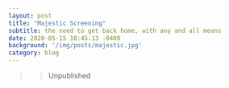 ```yaml
---
layout: post
title: "Majestic Screening"
subtitle: the need to get back home, with any and all means
date: 2020-05-15 10:45:13 -0400
background: '/img/posts/majestic.jpg'
category: blog
---
```



>> Unpublished
